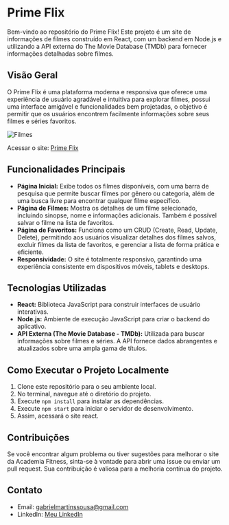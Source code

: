 # Prime Flix

Bem-vindo ao repositório do Prime Flix! Este projeto é um site de informações de filmes construído em React, com um backend em Node.js e utilizando a API externa do The Movie Database (TMDb) para fornecer informações detalhadas sobre filmes.

## Visão Geral

O Prime Flix é uma plataforma moderna e responsiva que oferece uma experiência de usuário agradável e intuitiva para explorar filmes, possui uma interface amigável e funcionalidades bem projetadas, o objetivo é permitir que os usuários encontrem facilmente informações sobre seus filmes e séries favoritos.

![Filmes](https://github.com/user-attachments/assets/90d81363-307b-45b8-8b71-db2568beb17c)

Acessar o site: [Prime Flix](https://prime-flix-psi.vercel.app)

## Funcionalidades Principais

- **Página Inicial:** Exibe todos os filmes disponíveis, com uma barra de pesquisa que permite buscar filmes por gênero ou categoria, além de uma busca livre para encontrar qualquer filme específico.
- **Página de Filmes:** Mostra os detalhes de um filme selecionado, incluindo sinopse, nome e informações adicionais. Também é possível salvar o filme na lista de favoritos.
- **Página de Favoritos:** Funciona como um CRUD (Create, Read, Update, Delete), permitindo aos usuários visualizar detalhes dos filmes salvos, excluir filmes da lista de favoritos, e gerenciar a lista de forma prática e eficiente.
- **Responsividade:** O site é totalmente responsivo, garantindo uma experiência consistente em dispositivos móveis, tablets e desktops.

## Tecnologias Utilizadas

- **React:** Biblioteca JavaScript para construir interfaces de usuário interativas.
- **Node.js:** Ambiente de execução JavaScript para criar o backend do aplicativo.
- **API Externa (The Movie Database - TMDb):** Utilizada para buscar informações sobre filmes e séries. A API fornece dados abrangentes e atualizados sobre uma ampla gama de títulos.

## Como Executar o Projeto Localmente

1. Clone este repositório para o seu ambiente local.
2. No terminal, navegue até o diretório do projeto.
3. Execute `npm install` para instalar as dependências.
4. Execute `npm start` para iniciar o servidor de desenvolvimento.
5. Assim, acessará o site react.

## Contribuições

Se você encontrar algum problema ou tiver sugestões para melhorar o site da Academia Fitness, sinta-se à vontade para abrir uma issue ou enviar um pull request. Sua contribuição é valiosa para a melhoria contínua do projeto.

## Contato

- Email: gabrielmartinssousa@gmail.com
- LinkedIn: [Meu LinkedIn](https://www.linkedin.com/in/gabriel-martins-3b76b122a/)


